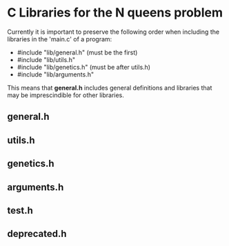 # C Libraries for the N queens problem

Currently it is important to preserve the following order when including the libraries in the 'main.c' of a program:

* #include "lib/general.h" (must be the first)
* #include "lib/utils.h" 
* #include "lib/genetics.h" (must be after utils.h)
* #include "lib/arguments.h"

This means that **general.h** includes general definitions and libraries that may be imprescindible for other libraries.

## general.h

## utils.h

## genetics.h

## arguments.h

## test.h

## deprecated.h